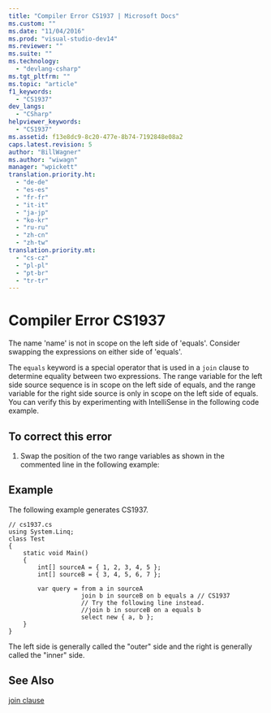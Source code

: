 ```yaml
---
title: "Compiler Error CS1937 | Microsoft Docs"
ms.custom: ""
ms.date: "11/04/2016"
ms.prod: "visual-studio-dev14"
ms.reviewer: ""
ms.suite: ""
ms.technology: 
  - "devlang-csharp"
ms.tgt_pltfrm: ""
ms.topic: "article"
f1_keywords: 
  - "CS1937"
dev_langs: 
  - "CSharp"
helpviewer_keywords: 
  - "CS1937"
ms.assetid: f13e8dc9-8c20-477e-8b74-7192848e08a2
caps.latest.revision: 5
author: "BillWagner"
ms.author: "wiwagn"
manager: "wpickett"
translation.priority.ht: 
  - "de-de"
  - "es-es"
  - "fr-fr"
  - "it-it"
  - "ja-jp"
  - "ko-kr"
  - "ru-ru"
  - "zh-cn"
  - "zh-tw"
translation.priority.mt: 
  - "cs-cz"
  - "pl-pl"
  - "pt-br"
  - "tr-tr"
---
```

# Compiler Error CS1937
The name 'name' is not in scope on the left side of 'equals'. Consider swapping the expressions on either side of 'equals'.  
  
 The `equals` keyword is a special operator that is used in a `join` clause to determine equality between two expressions. The range variable for the left side source sequence is in scope on the left side of equals, and the range variable for the right side source is only in scope on the left side of equals. You can verify this by experimenting with IntelliSense in the following code example.  
  
## To correct this error  
  
1.  Swap the position of the two range variables as shown in the commented line in the following example:  
  
## Example  
 The following example generates CS1937.  
  
```  
// cs1937.cs  
using System.Linq;  
class Test  
{  
    static void Main()  
    {  
        int[] sourceA = { 1, 2, 3, 4, 5 };  
        int[] sourceB = { 3, 4, 5, 6, 7 };  
  
        var query = from a in sourceA  
                    join b in sourceB on b equals a // CS1937  
                    // Try the following line instead.  
                    //join b in sourceB on a equals b  
                    select new { a, b };  
    }  
}  
```  
  
 The left side is generally called the "outer" side and the right is generally called the "inner" side.  
  
## See Also  
 [join clause](../../csharp/language-reference/keywords/join-clause.md)
